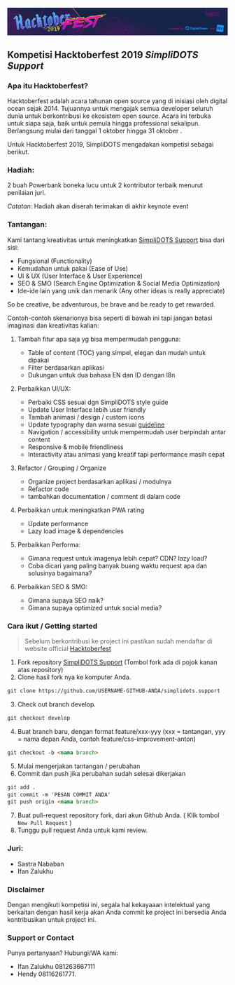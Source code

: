 ![Image](images/hacktoberfest.png)

## Kompetisi Hacktoberfest 2019 *SimpliDOTS Support*

### Apa itu Hacktoberfest?
Hacktoberfest adalah acara tahunan open source yang di inisiasi oleh digital ocean sejak 2014. Tujuannya untuk mengajak semua developer seluruh dunia untuk berkontribusi ke ekosistem open source. Acara ini terbuka untuk siapa saja, baik untuk pemula hingga professional sekalipun. Berlangsung mulai dari tanggal 1 oktober hingga 31 oktober .

Untuk Hacktoberfest 2019, SimpliDOTS mengadakan kompetisi sebagai berikut.

### Hadiah: 
2 buah Powerbank boneka lucu untuk 2 kontributor terbaik menurut penilaian juri.

*Catatan:* 
Hadiah akan diserah terimakan di akhir keynote event

### Tantangan:

Kami tantang kreativitas untuk meningkatkan [SimpliDOTS Support](https://support.simplidots.com/) bisa dari sisi:

- Fungsional (Functionality)
- Kemudahan untuk pakai (Ease of Use)
- UI & UX (User Interface & User Experience)
- SEO & SMO (Search Engine Optimization & Social Media Optimization)
- Ide-ide lain yang unik dan menarik (Any other ideas is really appreciate)

So be creative, be adventurous, be brave and be ready to get rewarded.

Contoh-contoh skenarionya bisa seperti di bawah ini tapi jangan batasi imaginasi dan kreativitas kalian:

1. Tambah fitur apa saja yg bisa mempermudah pengguna: 
	- Table of content (TOC) yang simpel, elegan dan mudah untuk dipakai
	- Filter berdasarkan aplikasi
	- Dukungan untuk dua bahasa EN dan ID dengan l8n

2. Perbaikkan UI/UX: 
   - Perbaiki CSS sesuai dgn SimpliDOTS style guide 
   - Update User Interface lebih user friendly
   - Tambah animasi / design / custom icons
   - Update typography dan warna sesuai [guideline](images/guideline-warna-simplidots.png)
   - Navigation / accessibility untuk mempermudah user berpindah antar content
   - Responsive & mobile friendliness
   - Interactivity atau animasi yang kreatif tapi performance masih cepat

3. Refactor / Grouping / Organize
   - Organize project berdasarkan aplikasi / modulnya
   - Refactor code
   - tambahkan documentation / comment di dalam code 

4. Perbaikkan untuk meningkatkan PWA rating
   - Update performance
   - Lazy load image & dependencies

5. Perbaikkan Performa:
   - Gimana request untuk imagenya lebih cepat? CDN? lazy load?
   - Coba dicari yang paling banyak buang waktu request apa dan solusinya bagaimana?


6. Perbaikkan SEO & SMO:
   - Gimana supaya SEO naik?
   - Gimana supaya optimized untuk social media?

### Cara ikut / Getting started
>Sebelum berkontribusi ke project ini pastikan sudah mendaftar di website official [Hacktoberfest](https://hacktoberfest.digitalocean.com/)

1. Fork repository [SimpliDOTS Support](https://github.com/hsumanto/simplidots.support) (Tombol fork ada di pojok kanan atas repository)
2. Clone hasil fork nya ke komputer Anda.
```markdown
git clone https://github.com/USERNAME-GITHUB-ANDA/simplidots.support
```
3. Check out branch develop. 
```markdown
git checkout develop
```
4. Buat branch baru, dengan format feature/xxx-yyy (xxx = tantangan, yyy = nama depan Anda, contoh feature/css-improvement-anton)
```markdown
git checkout -b <nama branch>
```
5. Mulai mengerjakan tantangan / perubahan
6. Commit dan push jika perubahan sudah selesai dikerjakan
```markdown
git add .
git commit -m 'PESAN COMMIT ANDA'
git push origin <nama branch>
```
7. Buat pull-request repository fork, dari akun Github Anda. ( Klik tombol `New Pull Request` )
8. Tunggu pull request Anda untuk kami review.

### Juri:

- Sastra Nababan
- Ifan Zalukhu

### Disclaimer

Dengan mengikuti kompetisi ini, segala hal kekayaaan intelektual yang berkaitan dengan hasil kerja akan Anda commit ke project ini bersedia Anda kontribusikan untuk project ini.


### Support or Contact

Punya pertanyaan? Hubungi/WA kami: 

- Ifan Zalukhu 081263667111
- Hendy 08116261771.
